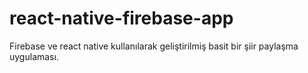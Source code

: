 # react-native-firebase-app

Firebase ve react native kullanılarak geliştirilmiş basit bir şiir paylaşma uygulaması.
